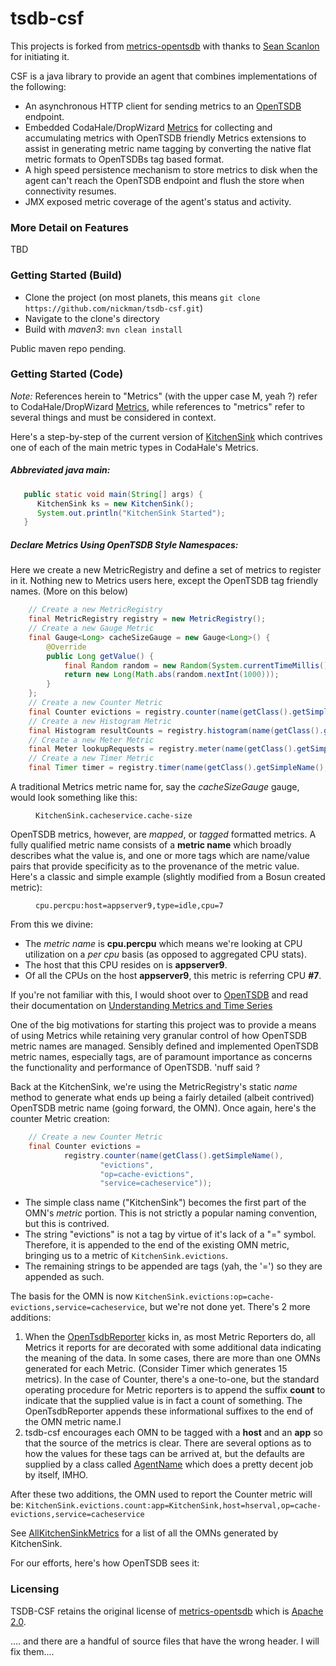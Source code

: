 # tsdb-csf

This projects is forked from [metrics-opentsdb](https://github.com/sps/metrics-opentsdb) with thanks to [Sean Scanlon](mailto:sean.scanlon@gmail.com) for initiating it.

CSF is a java library to provide an agent that combines implementations of the following:
* An asynchronous HTTP client for sending metrics to an [OpenTSDB](http://opentsdb.net) endpoint.
* Embedded CodaHale/DropWizard [Metrics](http://dropwizard.io/) for collecting and accumulating metrics with OpenTSDB friendly Metrics extensions to assist in generating metric name tagging by converting the native flat metric formats to OpenTSDBs tag based format.
* A high speed persistence mechanism to store metrics to disk when the agent can't reach the OpenTSDB endpoint and flush the store when connectivity resumes.
* JMX exposed metric coverage of the agent's status and activity.
 

### More Detail on Features
TBD

### Getting Started (Build)
- Clone the project (on most planets, this means ```git clone https://github.com/nickman/tsdb-csf.git```)
- Navigate to the clone's directory
- Build with *maven3*: ```mvn clean install```
 
Public maven repo pending.

### Getting Started (Code)

*Note:*  References herein to "Metrics" (with the upper case M, yeah ?) refer to CodaHale/DropWizard [Metrics](http://dropwizard.io/), while references to "metrics" refer to several things and must be considered in context.

Here's a step-by-step of the current version of [KitchenSink](https://github.com/nickman/tsdb-csf/blob/master/csf-core/src/test/java/com/heliosapm/opentsdb/client/KitchenSink.java) which contrives one of each of the main metric types in CodaHale's Metrics.

##### Abbreviated java **main**:
```java
   public static void main(String[] args) {
      KitchenSink ks = new KitchenSink();
      System.out.println("KitchenSink Started");
   }
```

##### Declare Metrics Using OpenTSDB Style Namespaces:
Here we create a new MetricRegistry and define a set of metrics to register in it.
Nothing new to Metrics users here, except the OpenTSDB tag friendly names. (More on this below)
```java
	// Create a new MetricRegistry
	final MetricRegistry registry = new MetricRegistry();
	// Create a new Gauge Metric
	final Gauge<Long> cacheSizeGauge = new Gauge<Long>() {
		@Override
		public Long getValue() {		
			final Random random = new Random(System.currentTimeMillis());
			return new Long(Math.abs(random.nextInt(1000)));
		}
	};
	// Create a new Counter Metric
	final Counter evictions = registry.counter(name(getClass().getSimpleName(), "evictions", "cmtype=Counter", "op=cache-evictions", "service=cacheservice"));
	// Create a new Histogram Metric
	final Histogram resultCounts = registry.histogram(name(getClass().getSimpleName(), "resultCounts", "cmtype=Histogram", "op=cache-lookup", "service=cacheservice"));
	// Create a new Meter Metric
	final Meter lookupRequests = registry.meter(name(getClass().getSimpleName(), "lookupRequests",  "cmtype=Meter", "op=cache-lookup", "service=cacheservice"));
	// Create a new Timer Metric
	final Timer timer = registry.timer(name(getClass().getSimpleName(), "evictelapsed", "cmtype=Timer", "op=cache-evictions", "service=cacheservice"));
```
A traditional Metrics metric name for, say the *cacheSizeGauge* gauge, would look something like this:

<dd><code>KitchenSink.cacheservice.cache-size</code></dd>

OpenTSDB metrics, however, are *mapped*, or *tagged* formatted metrics. A fully qualified metric name consists of a **metric name** which broadly describes what the value is, and one or more tags which are name/value pairs that provide specificity as to the provenance of the metric value. Here's a classic and simple example (slightly modified from a Bosun created metric):

<dd><code>cpu.percpu:host=appserver9,type=idle,cpu=7</code></dd>


From this we divine:
* The *metric name* is **cpu.percpu** which means we're looking at CPU utilization on a *per cpu* basis (as opposed to aggregated CPU stats). 
* The host that this CPU resides on is **appserver9**.
* Of all the CPUs on the host **appserver9**, this metric is referring CPU **#7**.

If you're not familiar with this, I would shoot over to [OpenTSDB](http://opentsdb.net) and read their documentation on [Understanding Metrics and Time Series](http://opentsdb.net/docs/build/html/user_guide/query/timeseries.html)

One of the big motivations for starting this project was to provide a means of using Metrics while retaining very granular control of how OpenTSDB metric names are managed. Sensibly defined and implemented OpenTSDB metric names, especially tags, are of paramount importance as concerns the functionality and performance of OpenTSDB. 'nuff said ?

Back at the KitchenSink, we're using the MetricRegistry's static *name* method to generate what ends up being a fairly detailed (albeit contrived) OpenTSDB metric name (going forward, the OMN). Once again, here's the counter Metric creation:

```java
	// Create a new Counter Metric
	final Counter evictions = 
			registry.counter(name(getClass().getSimpleName(), 
					"evictions", 
					"op=cache-evictions", 
					"service=cacheservice"));
```

* The simple class name ("KitchenSink") becomes the first part of the OMN's *metric* portion. This is not strictly a popular naming convention, but this is contrived.
* The string "evictions" is not a tag by virtue of it's lack of a "=" symbol. Therefore, it is appended to the end of the existing OMN metric, bringing us to a metric of ```KitchenSink.evictions```. 
* The remaining strings to be appended are tags (yah, the '=') so they are appended as such.

The basis for the OMN is now ```KitchenSink.evictions:op=cache-evictions,service=cacheservice```, but we're not done yet. There's 2 more additions:

1. When the [OpenTsdbReporter](https://github.com/nickman/tsdb-csf/blob/master/csf-core/src/main/java/com/heliosapm/opentsdb/client/opentsdb/OpenTsdbReporter.java) kicks in, as most Metric Reporters do, all Metrics it reports for are decorated with some additional data indicating the meaning of the data. In some cases, there are more than one OMNs generated for each Metric. (Consider Timer which generates 15 metrics). In the case of Counter, there's a one-to-one, but the standard operating procedure for Metric reporters is to append the suffix **count** to indicate that the supplied value is in fact a count of something. The OpenTsdbReporter appends these informational suffixes to the end of the OMN metric name.l
2. tsdb-csf encourages each OMN to be tagged with a **host** and an **app** so that the source of the metrics is clear. There are several options as to how the values for these tags can be arrived at, but the defaults are supplied by a class called [AgentName](https://github.com/nickman/tsdb-csf/blob/master/csf-core/src/main/java/com/heliosapm/opentsdb/client/name/AgentName.java) which does a pretty decent job by itself, IMHO.
 
After these two additions, the OMN used to report the Counter metric will be: ```KitchenSink.evictions.count:app=KitchenSink,host=hserval,op=cache-evictions,service=cacheservice```

See [AllKitchenSinkMetrics](https://github.com/nickman/tsdb-csf/wiki/AllKitchenSinkMetrics) for a list of all the OMNs generated by KitchenSink.

For our efforts, here's how OpenTSDB sees it:






### Licensing
TSDB-CSF retains the original license of [metrics-opentsdb](https://github.com/sps/metrics-opentsdb) which is [Apache 2.0](https://github.com/sps/metrics-opentsdb/blob/master/LICENSE.txt).
 
 .... and there are a handful of source files that have the wrong header. I will fix them....




